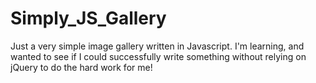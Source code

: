 Simply_JS_Gallery
=================

Just a very simple image gallery written in Javascript. I'm learning, and wanted to see if I could successfully write something without relying on jQuery to do the hard work for me!